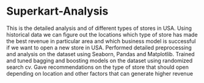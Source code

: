# Superkart-Analysis
This is the detailed analysis and of different types of stores in USA. Using historical data we can figure out the locations which type of store has made the best revenue in particular area and which business model is successful if we want to open a new store in USA.
Performed detailed preprocessing and analysis on the dataset using Seaborn, Pandas and Matplotlib. Trained and tuned bagging and boosting models on the dataset using randomized search cv. Gave recommendations on the type of store that should open depending on location and other factors that can generate higher revenue

